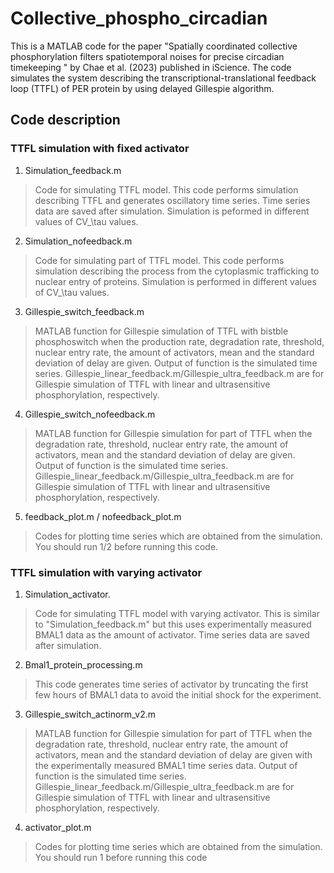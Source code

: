 # Collective_phospho_circadian


This is a MATLAB code for the paper "Spatially coordinated collective phosphorylation filters spatiotemporal noises for precise circadian timekeeping
" by Chae et al. (2023) published in iScience. The code simulates the system describing the transcriptional-translational feedback loop (TTFL) of PER protein by using delayed Gillespie algorithm. 

## Code description
### TTFL simulation with fixed activator
1. Simulation_feedback.m
> Code for simulating TTFL model. This code performs simulation describing TTFL and generates oscillatory time series. Time series data are saved after simulation. 
> Simulation is peformed in different values of CV_\tau values.
2. Simulation_nofeedback.m
> Code for simulating part of TTFL model. This code performs simulation describing the process from the cytoplasmic trafficking to nuclear entry of proteins.
> Simulation is performed in different values of CV_\tau values.
3. Gillespie_switch_feedback.m
> MATLAB function for Gillespie simulation of TTFL with bistble phosphoswitch when the production rate, degradation rate, threshold, nuclear entry rate, the amount of activators, mean and the 
> standard deviation of delay are given. 
> Output of function is the simulated time series.
> Gillespie_linear_feedback.m/Gillespie_ultra_feedback.m are for Gillespie simulation of TTFL with linear and ultrasensitive phosphorylation, respectively.
4. Gillespie_switch_nofeedback.m
> MATLAB function for Gillespie simulation for part of TTFL when the degradation rate, threshold, nuclear entry rate, the amount of activators, mean and the 
> standard deviation of delay are given. 
> Output of function is the simulated time series.
> Gillespie_linear_feedback.m/Gillespie_ultra_feedback.m are for Gillespie simulation of TTFL with linear and ultrasensitive phosphorylation, respectively.
5. feedback_plot.m / nofeedback_plot.m
> Codes for plotting time series which are obtained from the simulation. You should run 1/2 before running this code.
### TTFL simulation with varying activator
1. Simulation_activator.
>Code for simulating TTFL model with varying activator. This is similar to "Simulation_feedback.m" but this uses experimentally measured BMAL1 data 
> as the amount of activator. Time series data are saved after simulation. 
2. Bmal1_protein_processing.m
> This code generates time series of activator by truncating the first few hours of BMAL1 data to avoid the initial shock for the experiment. 
3. Gillespie_switch_actinorm_v2.m
> MATLAB function for Gillespie simulation for part of TTFL when the degradation rate, threshold, nuclear entry rate, the amount of activators, mean and the 
> standard deviation of delay are given with the experimentally measured BMAL1 time series data. 
> Output of function is the simulated time series.
> Gillespie_linear_feedback.m/Gillespie_ultra_feedback.m are for Gillespie simulation of TTFL with linear and ultrasensitive phosphorylation, respectively.
4. activator_plot.m
> Codes for plotting time series which are obtained from the simulation. You should run 1 before running this code
